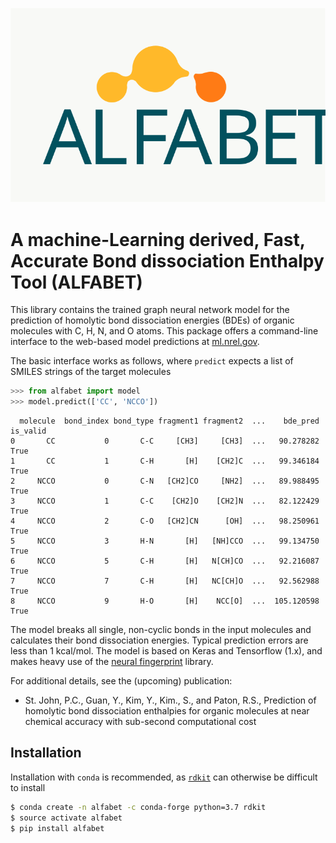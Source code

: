 ![ALFABET logo](/docs/logo.svg)

# A machine-Learning derived, Fast, Accurate Bond dissociation Enthalpy Tool (ALFABET)

This library contains the trained graph neural network model for the prediction of homolytic bond dissociation energies (BDEs) of organic molecules with C, H, N, and O atoms. This package offers a command-line interface to the web-based model predictions at [ml.nrel.gov](ml.nrel.gov).

The basic interface works as follows, where `predict` expects a list of SMILES strings of the target molecules
```python
>>> from alfabet import model
>>> model.predict(['CC', 'NCCO'])
```
```
  molecule  bond_index bond_type fragment1 fragment2  ...    bde_pred  is_valid
0       CC           0       C-C     [CH3]     [CH3]  ...   90.278282      True
1       CC           1       C-H       [H]    [CH2]C  ...   99.346184      True
2     NCCO           0       C-N   [CH2]CO     [NH2]  ...   89.988495      True
3     NCCO           1       C-C    [CH2]O    [CH2]N  ...   82.122429      True
4     NCCO           2       C-O   [CH2]CN      [OH]  ...   98.250961      True
5     NCCO           3       H-N       [H]   [NH]CCO  ...   99.134750      True
6     NCCO           5       C-H       [H]   N[CH]CO  ...   92.216087      True
7     NCCO           7       C-H       [H]   NC[CH]O  ...   92.562988      True
8     NCCO           9       H-O       [H]    NCC[O]  ...  105.120598      True
```

The model breaks all single, non-cyclic bonds in the input molecules and calculates their bond dissociation energies. Typical prediction errors are less than 1 kcal/mol. 
The model is based on Keras and Tensorflow (1.x), and makes heavy use of the [neural fingerprint](github.com/NREL/nfp) library.

For additional details, see the (upcoming) publication:
- St. John, P.C., Guan, Y., Kim, Y., Kim., S., and Paton, R.S., Prediction of homolytic bond dissociation enthalpies for organic molecules at near chemical accuracy with sub-second computational cost 

## Installation
Installation with `conda` is recommended, as [`rdkit`](https://github.com/rdkit/rdkit) can otherwise be difficult to install

```bash
$ conda create -n alfabet -c conda-forge python=3.7 rdkit
$ source activate alfabet
$ pip install alfabet
```
